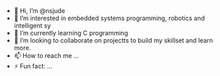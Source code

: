 - 👋 Hi, I’m @nsjude
- 👀 I’m interested in embedded systems programming, robotics and intelligent sy
- 🌱 I’m currently learning C programming
- 💞️ I’m looking to collaborate on projectts to build my skillset and learn more.
- 📫 How to reach me ...
- ⚡ Fun fact: ... 

<!---
nsjude/nsjude is a ✨ special ✨ repository because its `README.md` (this file) appears on your GitHub profile.
You can click the Preview link to take a look at your changes.
--->
